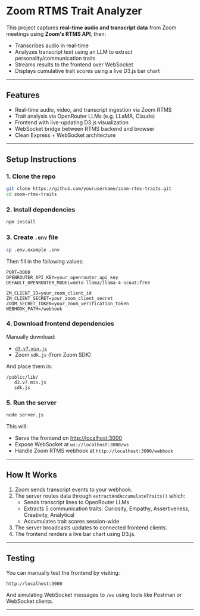 #  Zoom RTMS Trait Analyzer

This project captures **real-time audio and transcript data** from Zoom meetings using **Zoom's RTMS API**, then:

- Transcribes audio in real-time
- Analyzes transcript text using an LLM to extract personality/communication traits
- Streams results to the frontend over WebSocket
- Displays cumulative trait scores using a live D3.js bar chart

---

##  Features

-  Real-time audio, video, and transcript ingestion via Zoom RTMS
-  Trait analysis via OpenRouter LLMs (e.g. LLaMA, Claude)
-  Frontend with live-updating D3.js visualization
-  WebSocket bridge between RTMS backend and browser
-  Clean Express + WebSocket architecture

---

##  Setup Instructions

### 1. Clone the repo

```bash
git clone https://github.com/yourusername/zoom-rtms-traits.git
cd zoom-rtms-traits
```

### 2. Install dependencies

```bash
npm install
```

### 3. Create `.env` file

```bash
cp .env.example .env
```

Then fill in the following values:

```env
PORT=3000
OPENROUTER_API_KEY=your_openrouter_api_key
DEFAULT_OPENROUTER_MODEL=meta-llama/llama-4-scout:free

ZM_CLIENT_ID=your_zoom_client_id
ZM_CLIENT_SECRET=your_zoom_client_secret
ZOOM_SECRET_TOKEN=your_zoom_verification_token
WEBHOOK_PATH=/webhook
```

### 4. Download frontend dependencies

Manually download:

- [`d3.v7.min.js`](https://d3js.org/d3.v7.min.js)
- Zoom `sdk.js` (from Zoom SDK)

And place them in:

```
/public/lib/
   d3.v7.min.js
   sdk.js
```

### 5. Run the server

```bash
node server.js
```

This will:

- Serve the frontend on [http://localhost:3000](http://localhost:3000)
- Expose WebSocket at `ws://localhost:3000/ws`
- Handle Zoom RTMS webhook at `http://localhost:3000/webhook`

---

##  How It Works

1. Zoom sends transcript events to your webhook.
2. The server routes data through `extractAndAccumulateTraits()` which:
   - Sends transcript lines to OpenRouter LLMs
   - Extracts 5 communication traits: Curiosity, Empathy, Assertiveness, Creativity, Analytical
   - Accumulates trait scores session-wide
3. The server broadcasts updates to connected frontend clients.
4. The frontend renders a live bar chart using D3.js.

---

##  Testing

You can manually test the frontend by visiting:

```
http://localhost:3000
```

And simulating WebSocket messages to `/ws` using tools like Postman or WebSocket clients.

---

